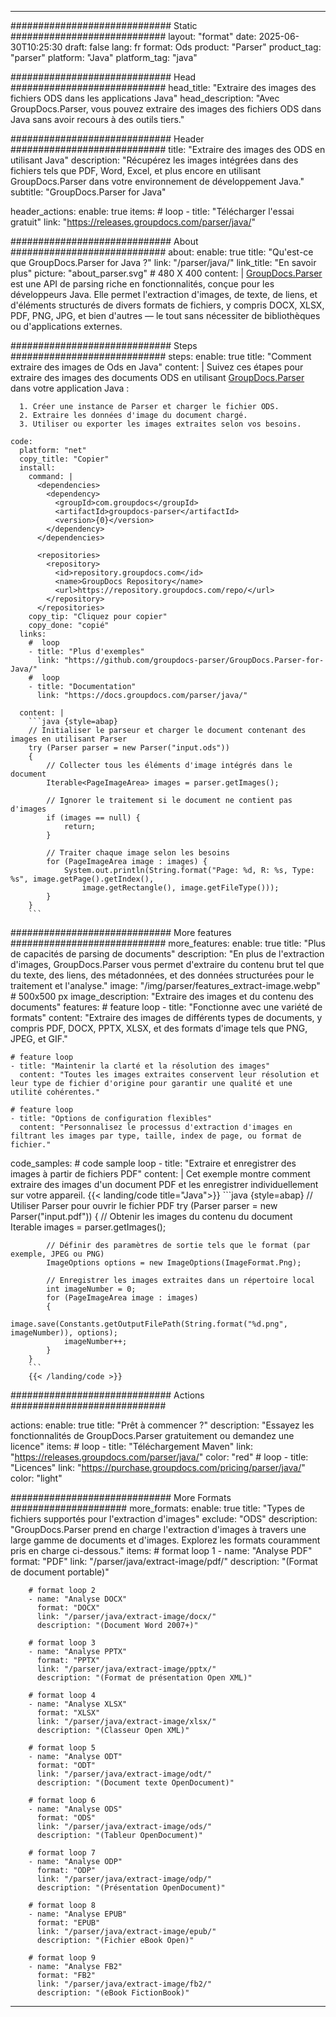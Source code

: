 


---
############################# Static ############################
layout: "format"
date:  2025-06-30T10:25:30
draft: false
lang: fr
format: Ods
product: "Parser"
product_tag: "parser"
platform: "Java"
platform_tag: "java"

############################# Head ############################
head_title: "Extraire des images des fichiers ODS dans les applications Java"
head_description: "Avec GroupDocs.Parser, vous pouvez extraire des images des fichiers ODS dans Java sans avoir recours à des outils tiers."

############################# Header ############################
title: "Extraire des images des ODS en utilisant Java" 
description: "Récupérez les images intégrées dans des fichiers tels que PDF, Word, Excel, et plus encore en utilisant GroupDocs.Parser dans votre environnement de développement Java."
subtitle: "GroupDocs.Parser for Java" 

header_actions:
  enable: true
  items:
    #  loop
    - title: "Télécharger l'essai gratuit"
      link: "https://releases.groupdocs.com/parser/java/"
      
############################# About ############################
about:
    enable: true
    title: "Qu'est-ce que GroupDocs.Parser for Java ?"
    link: "/parser/java/"
    link_title: "En savoir plus"
    picture: "about_parser.svg" # 480 X 400
    content: |
       [GroupDocs.Parser](/parser/java/) est une API de parsing riche en fonctionnalités, conçue pour les développeurs Java. Elle permet l'extraction d'images, de texte, de liens, et d'éléments structurés de divers formats de fichiers, y compris DOCX, XLSX, PDF, PNG, JPG, et bien d'autres — le tout sans nécessiter de bibliothèques ou d'applications externes.

############################# Steps ############################
steps:
    enable: true
    title: "Comment extraire des images de Ods en Java"
    content: |
      Suivez ces étapes pour extraire des images des documents ODS en utilisant [GroupDocs.Parser](/parser/java/) dans votre application Java :
      
      1. Créer une instance de Parser et charger le fichier ODS.
      2. Extraire les données d'image du document chargé.
      3. Utiliser ou exporter les images extraites selon vos besoins.
   
    code:
      platform: "net"
      copy_title: "Copier"
      install:
        command: |
          <dependencies>
            <dependency>
              <groupId>com.groupdocs</groupId>
              <artifactId>groupdocs-parser</artifactId>
              <version>{0}</version>
            </dependency>
          </dependencies>

          <repositories>
            <repository>
              <id>repository.groupdocs.com</id>
              <name>GroupDocs Repository</name>
              <url>https://repository.groupdocs.com/repo/</url>
            </repository>
          </repositories>
        copy_tip: "Cliquez pour copier"
        copy_done: "copié"
      links:
        #  loop
        - title: "Plus d'exemples"
          link: "https://github.com/groupdocs-parser/GroupDocs.Parser-for-Java/"
        #  loop
        - title: "Documentation"
          link: "https://docs.groupdocs.com/parser/java/"
          
      content: |
        ```java {style=abap}
        // Initialiser le parseur et charger le document contenant des images en utilisant Parser
        try (Parser parser = new Parser("input.ods"))
        {
            // Collecter tous les éléments d'image intégrés dans le document
            Iterable<PageImageArea> images = parser.getImages();

            // Ignorer le traitement si le document ne contient pas d'images
            if (images == null) {
                return;
            }

            // Traiter chaque image selon les besoins
            for (PageImageArea image : images) {
                System.out.println(String.format("Page: %d, R: %s, Type: %s", image.getPage().getIndex(), 
                    image.getRectangle(), image.getFileType()));
            }
        }
        ```            

############################# More features ############################
more_features:
  enable: true
  title: "Plus de capacités de parsing de documents"
  description: "En plus de l'extraction d'images, GroupDocs.Parser vous permet d'extraire du contenu brut tel que du texte, des liens, des métadonnées, et des données structurées pour le traitement et l'analyse."
  image: "/img/parser/features_extract-image.webp" # 500x500 px
  image_description: "Extraire des images et du contenu des documents"
  features:
    # feature loop
    - title: "Fonctionne avec une variété de formats"
      content: "Extraire des images de différents types de documents, y compris PDF, DOCX, PPTX, XLSX, et des formats d'image tels que PNG, JPEG, et GIF."

    # feature loop
    - title: "Maintenir la clarté et la résolution des images"
      content: "Toutes les images extraites conservent leur résolution et leur type de fichier d'origine pour garantir une qualité et une utilité cohérentes."

    # feature loop
    - title: "Options de configuration flexibles"
      content: "Personnalisez le processus d'extraction d'images en filtrant les images par type, taille, index de page, ou format de fichier."
      
  code_samples:
    # code sample loop
    - title: "Extraire et enregistrer des images à partir de fichiers PDF"
      content: |
        Cet exemple montre comment extraire des images d'un document PDF et les enregistrer individuellement sur votre appareil.
        {{< landing/code title="Java">}}
        ```java {style=abap}
        //  Utiliser Parser pour ouvrir le fichier PDF
        try (Parser parser = new Parser("input.pdf"))
        {
            // Obtenir les images du contenu du document
            Iterable<PageImageArea> images = parser.getImages();

            // Définir des paramètres de sortie tels que le format (par exemple, JPEG ou PNG)
            ImageOptions options = new ImageOptions(ImageFormat.Png);

            // Enregistrer les images extraites dans un répertoire local
            int imageNumber = 0;
            for (PageImageArea image : images)
            {
                image.save(Constants.getOutputFilePath(String.format("%d.png", imageNumber)), options);
                imageNumber++;
            }
        }
        ```
        {{< /landing/code >}}


############################# Actions ############################

actions:
  enable: true
  title: "Prêt à commencer ?"
  description: "Essayez les fonctionnalités de GroupDocs.Parser gratuitement ou demandez une licence"
  items:
    #  loop
    - title: "Téléchargement Maven"
      link: "https://releases.groupdocs.com/parser/java/"
      color: "red"
        #  loop
    - title: "Licences"
      link: "https://purchase.groupdocs.com/pricing/parser/java/"
      color: "light"


############################# More Formats #####################
more_formats:
    enable: true
    title: "Types de fichiers supportés pour l'extraction d'images"
    exclude: "ODS"
    description: "GroupDocs.Parser prend en charge l'extraction d'images à travers une large gamme de documents et d'images. Explorez les formats couramment pris en charge ci-dessous."
    items: 
        # format loop 1
        - name: "Analyse PDF"
          format: "PDF"
          link: "/parser/java/extract-image/pdf/"
          description: "(Format de document portable)"
          
        # format loop 2
        - name: "Analyse DOCX"
          format: "DOCX"
          link: "/parser/java/extract-image/docx/"
          description: "(Document Word 2007+)"
          
        # format loop 3
        - name: "Analyse PPTX"
          format: "PPTX"
          link: "/parser/java/extract-image/pptx/"
          description: "(Format de présentation Open XML)"
          
        # format loop 4
        - name: "Analyse XLSX"
          format: "XLSX"
          link: "/parser/java/extract-image/xlsx/"
          description: "(Classeur Open XML)"
          
        # format loop 5
        - name: "Analyse ODT"
          format: "ODT"
          link: "/parser/java/extract-image/odt/"
          description: "(Document texte OpenDocument)"
          
        # format loop 6
        - name: "Analyse ODS"
          format: "ODS"
          link: "/parser/java/extract-image/ods/"
          description: "(Tableur OpenDocument)"
          
        # format loop 7
        - name: "Analyse ODP"
          format: "ODP"
          link: "/parser/java/extract-image/odp/"
          description: "(Présentation OpenDocument)"
          
        # format loop 8
        - name: "Analyse EPUB"
          format: "EPUB"
          link: "/parser/java/extract-image/epub/"
          description: "(Fichier eBook Open)"
          
        # format loop 9
        - name: "Analyse FB2"
          format: "FB2"
          link: "/parser/java/extract-image/fb2/"
          description: "(eBook FictionBook)"
         
          

---